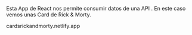 Esta App de React nos permite consumir datos de una API . 
En este caso vemos unas Card de Rick & Morty. 

cardsrickandmorty.netlify.app
